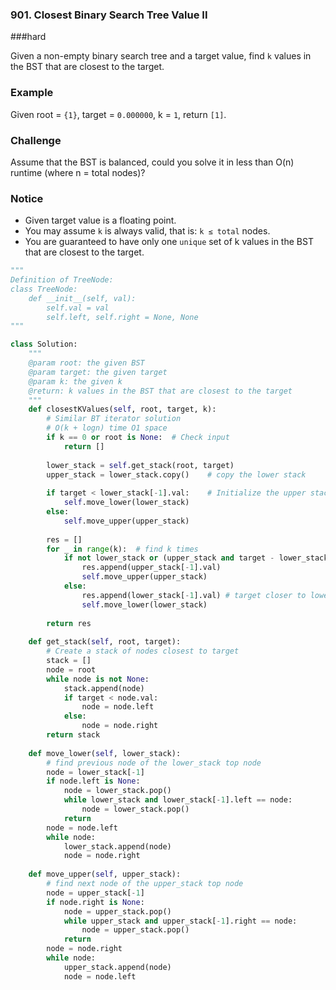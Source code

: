 ### 901. Closest Binary Search Tree Value II

###hard

Given a non-empty binary search tree and a target value, find `k` values in the BST that are closest to the target.

### Example

Given root = `{1}`, target = `0.000000`, k = `1`, return `[1]`.

### Challenge

Assume that the BST is balanced, could you solve it in less than O(n) runtime (where n = total nodes)?

### Notice

- Given target value is a floating point.
- You may assume `k` is always valid, that is: `k ≤ total` nodes.
- You are guaranteed to have only one `unique` set of k values in the BST that are closest to the target.

```python
"""
Definition of TreeNode:
class TreeNode:
    def __init__(self, val):
        self.val = val
        self.left, self.right = None, None
"""

class Solution:
    """
    @param root: the given BST
    @param target: the given target
    @param k: the given k
    @return: k values in the BST that are closest to the target
    """
    def closestKValues(self, root, target, k):
        # Similar BT iterator solution
        # O(k + logn) time O1 space
        if k == 0 or root is None:  # Check input
            return []
        
        lower_stack = self.get_stack(root, target)
        upper_stack = lower_stack.copy()    # copy the lower stack
        
        if target < lower_stack[-1].val:    # Initialize the upper stack
            self.move_lower(lower_stack)
        else:
            self.move_upper(upper_stack)
        
        res = []
        for _ in range(k):  # find k times
            if not lower_stack or (upper_stack and target - lower_stack[-1].val > upper_stack[-1].val - target):  # target closer to upper
                res.append(upper_stack[-1].val)
                self.move_upper(upper_stack)
            else:
                res.append(lower_stack[-1].val) # target closer to lower
                self.move_lower(lower_stack)
                
        return res
    
    def get_stack(self, root, target):
        # Create a stack of nodes closest to target
        stack = []
        node = root
        while node is not None:
            stack.append(node)
            if target < node.val:
                node = node.left
            else:
                node = node.right
        return stack
        
    def move_lower(self, lower_stack):
        # find previous node of the lower_stack top node
        node = lower_stack[-1]
        if node.left is None:
            node = lower_stack.pop()
            while lower_stack and lower_stack[-1].left == node:
                node = lower_stack.pop()
            return
        node = node.left
        while node:
            lower_stack.append(node)
            node = node.right
            
    def move_upper(self, upper_stack):
        # find next node of the upper_stack top node
        node = upper_stack[-1]
        if node.right is None:
            node = upper_stack.pop()
            while upper_stack and upper_stack[-1].right == node:
                node = upper_stack.pop()
            return
        node = node.right
        while node:
            upper_stack.append(node)
            node = node.left

```

